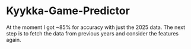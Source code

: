 # Kyykka-Game-Predictor
 
At the moment I got ~85% for accuracy with just the 2025 data. The next step is to fetch the data from previous years and consider the features again.
